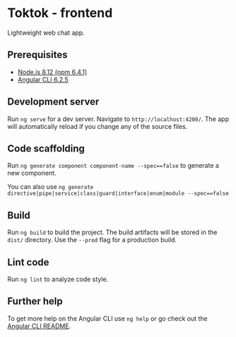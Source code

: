 # Toktok - frontend
Lightweight web chat app.

## Prerequisites
- [Node.js 8.12 (npm 6.4.1)](https://nodejs.org/en/download/)
- [Angular CLI 6.2.5](https://cli.angular.io/)

## Development server

Run `ng serve` for a dev server. Navigate to `http://localhost:4200/`. The app will automatically reload if you change any of the source files.

## Code scaffolding

Run `ng generate component component-name --spec==false` to generate a new component.

You can also use `ng generate directive|pipe|service|class|guard|interface|enum|module --spec==false`

## Build

Run `ng build` to build the project. The build artifacts will be stored in the `dist/` directory. Use the `--prod` flag for a production build.

## Lint code

Run `ng lint` to analyze code style.

## Further help

To get more help on the Angular CLI use `ng help` or go check out the [Angular CLI README](https://github.com/angular/angular-cli/blob/master/README.md).
